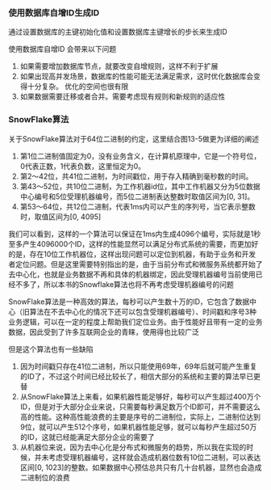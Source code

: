 ### 使用数据库自增ID生成ID

通过设置数据库的主键初始化值和设置数据库主键增长的步长来生成ID



使用数据库自增ID 会带来以下问题

1. 如果需要增加数据库节点，就要改变自增规则，这样不利于扩展
2. 如果出现高并发场景，数据库的性能可能无法满足需求，这时优化数据库会变得十分复杂。 优化的空间也很有限
3. 如果数据需要迁移或者合并。需要考虑现有规则和新规则的适应性



### SnowFlake算法

​	关于SnowFlake算法对于64位二进制的约定，这里结合图13-5做更为详细的阐述

1. 第1位二进制值固定为0，没有业务含义，在计算机原理中，它是一个符号位，0代表正数，1代表负数，这里恒定为0。
2. 第2～42位，共41位二进制，为时间戳位，用于存入精确到毫秒数的时间。
3. 第43～52位，共10位二进制，为工作机器id位，其中工作机器又分为5位数据中心编号和5位受理机器编号，而5位二进制表达整数时取值区间为[0, 31]。
4. 第53～64位，共12位二进制，代表1ms内可以产生的序列号，当它表示整数时，取值区间为[0, 4095]

我们可以看到，这样的一个算法可以保证在1ms内生成4096个编号，实际就是1秒至多产生4096000个ID，这样的性能显然可以满足分布式系统的需要，而更加好的是，存在10位工作机器位，这样出现问题可以定位到机器，有助于业务和开发者定位问题。但是这里需要特别指出的是，由于当前分布式和微服务系统都开始了去中心化，也就是业务数据不再和具体的机器绑定，因此受理机器编号当前使用已经不多了，所以本书的Snowflake算法也将不再考虑受理机器编号的问题

SnowFlake算法是一种高效的算法，每秒可以产生数十万的ID，它包含了数据中心（旧算法在不去中心化的情况下还可以包含受理机器编号）、时间戳和序号3种业务逻辑，可以在一定的程度上帮助我们定位业务。由于性能好且带有一定的业务数据，因此受到了许多互联网企业的青睐，使用得也比较广泛

但是这个算法也有一些缺陷

1. 因为时间戳只存在41位二进制，所以只能使用69年，69年后就可能产生重复的ID了，不过这个时间已经比较长了，相信大部分的系统和主要的算法早已更替
2. 从SnowFlake算法上来看，如果机器性能足够好，每秒可以产生超过400万个ID，但是对于大部分企业来说，只需要每秒满足数万个ID即可，并不需要这么高的性能。这种高性能浪费的主要是序号的二进制位，实际上，二进制位达到9位，就可以产生512个序号，如果机器性能足够，就可以每秒产生超过50万的ID，这就已经能满足大部分企业的需要了
3. 从机器位来说，因为去中心化是分布式和微服务的趋势，所以我在实现的时候，并未考虑受理机器编号，这样就会造成机器位数有10位二进制，可以表达区间[0, 1023]的整数。如果数据中心预估总共只有几十台机器，显然也会造成二进制位的浪费